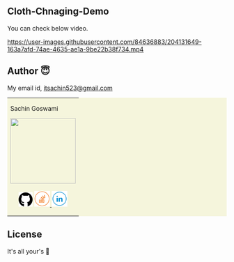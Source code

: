 ## Cloth-Chnaging-Demo

You can check below video.

https://user-images.githubusercontent.com/84636883/204131649-163a7afd-74ae-4635-ae1a-9be22b38f734.mp4

## Author :innocent:

My email id, itsachin523@gmail.com

<table style="background-color:#F5F5DC">
<tr>
<td>

Sachin Goswami


<img src = "https://github.com/SachinGoswami96/MyFiles/blob/main/IMG_2781%20(1).jpg" width="150" height="150"/>

<p align="center">
<a href = "https://github.com/SachinGoswami96"><img src = "https://github.com/harshalrj25/MasterAssetsRepo/blob/master/gitHubLogo.png" width="32" height = "33"/></a>
<a href = "https://stackoverflow.com/users/12798620/sachin?tab=profile">
<img src = "https://github.com/harshalrj25/MasterAssetsRepo/blob/master/stackoverflow svg icon.svg" width="36" height="36"/>
</a>
<a href = "https://www.linkedin.com/in/sachin-goswami-0b827b122"><img src = "https://github.com/harshalrj25/MasterAssetsRepo/blob/master/linkedInLogo.svg" width="36" height="36"/></a>
</p>
</td>
</tr> 
</table>


## License

It's all your's :gift: 
